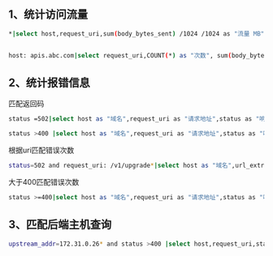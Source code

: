 ## 1、统计访问流量

```bash
*|select host,request_uri,sum(body_bytes_sent) /1024 /1024 as "流量 MB",count(*) as "访问次数"  group by host,request_uri order by "流量 MB"  desc


host: apis.abc.com|select request_uri,COUNT(*) as "次数", sum(body_bytes_sent)/ 1024 / 1024 as "下载流量MB" GROUP by request_uri order by "下载流量MB" desc  
```



## 2、统计报错信息



匹配返回码

```bash
status =502|select host as "域名",request_uri as "请求地址",status as "响应状态码",request_time order by request_time desc 
```



```bash
status >400 |select host as "域名",request_uri as "请求地址",status as "响应状态码",request_time order by request_time desc 
```



根据uri匹配错误次数

```bash
status=502 and request_uri: /v1/upgrade*|select host as "域名",url_extract_path(request_uri) as "上下文",COUNT(*) as errorCount GROUP BY "域名","上下文"
```



大于400匹配错误次数

```bash
status >=400|select host as "域名",request_uri as "请求地址",status as "响应状态码",COUNT(*) as "次数" group by host,request_uri,status order by "次数" desc
```







## 3、匹配后端主机查询

```bash
upstream_addr=172.31.0.26* and status >400 |select host,request_uri,status
```

